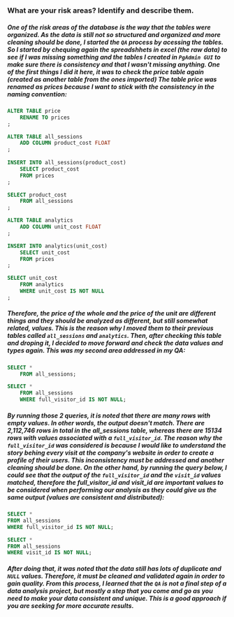 ### What are your risk areas? Identify and describe them.

##### One of the risk areas of the database is the way that the tables were organized. As the data is still not so structured and organized and more cleaning should be done, I started the `QA` process by acessing the tables. So I started by chequing again the spreadshhets in excel (the raw data) to see if I was missing something and the tables I created in `PgAdmin GUI` to make sure there is consistency and that I wasn't missing anything. One of the first things I did it here, it was to check the price table again (created as another table from the ones imported) The table price was renamed as prices because I want to stick with the consistency in the naming convention:


```SQL
ALTER TABLE price
    RENAME TO prices
;

ALTER TABLE all_sessions
    ADD COLUMN product_cost FLOAT
;
	
INSERT INTO all_sessions(product_cost)
    SELECT product_cost
    FROM prices
;

SELECT product_cost 
    FROM all_sessions
;

ALTER TABLE analytics
    ADD COLUMN unit_cost FLOAT
;

INSERT INTO analytics(unit_cost)
    SELECT unit_cost
    FROM prices
;

SELECT unit_cost
    FROM analytics
    WHERE unit_cost IS NOT NULL
;
```	


##### Therefore, the price of the whole and the price of the unit are different things and they should be analyzed as different, but still somewhat related, values. This is the reason why I moved them to their previous tables called `all_sessions` and `analytics`. Then, after checking this table and droping it, I decided to move forward and check the data values and types again. This was my second area addressed in my QA:



```SQL
SELECT * 
    FROM all_sessions;

SELECT * 
    FROM all_sessions
    WHERE full_visitor_id IS NOT NULL;
````

##### By running those 2 queries, it is noted that there are many rows with empty values. In other words, the output doesn't match. There are 2,112,746 rows in total in the all_sessions table, whereas there are 15134 rows with values associated with a `full_visitor_id`. The reason why the `full_visitor_id` was considered is because I would like to understand the story behing every visit at the company's website in order to create a profile of their users. This inconsistency must be addressed and another cleaning should be done. On the other hand, by running the query below, I could see that the output of the `full_visitor_id` and the `visit_id` values matched, therefore the full_visitor_id and visit_id are important values to be considered when performing our analysis as they could give us the same output (values are consistent and distributed):


```SQL
SELECT * 
FROM all_sessions
WHERE full_visitor_id IS NOT NULL;

SELECT *
FROM all_sessions
WHERE visit_id IS NOT NULL;
````

##### After doing that, it was noted that the data still has lots of duplicate and `NULL` values. Therefore, it must be cleaned and validated again in order to gain quality. From this process, I learned that the `QA` is not a final step of a data analysis project, but mostly a step that you come and go as you need to make your data consistent and unique. This is a good approach if you are seeking for more accurate results.


